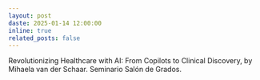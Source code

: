 ```yaml
---
layout: post
daste: 2025-01-14 12:00:00
inline: true
related_posts: false
---
```


Revolutionizing Healthcare with AI: From Copilots to Clinical Discovery, by Mihaela van der Schaar. Seminario Salón de Grados.